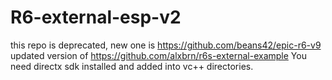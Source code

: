 # R6-external-esp-v2
this repo is deprecated, new one is https://github.com/beans42/epic-r6-v9
updated version of https://github.com/alxbrn/r6s-external-example     You need directx sdk installed and added into vc++ directories.
